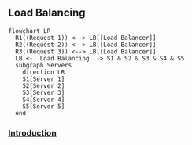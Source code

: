 
## Load Balancing

```mermaid
flowchart LR
  R1((Request 1)) <--> LB[[Load Balancer]]
  R2((Request 2)) <--> LB[[Load Balancer]]
  R3((Request 3)) <--> LB[[Load Balancer]]
  LB <-. Load Balancing .-> S1 & S2 & S3 & S4 & S5
  subgraph Servers
    direction LR
    S1[Server 1]
    S2[Server 2]
    S3[Server 3]
    S4[Server 4]
    S5[Server 5]
  end
```


### [Introduction](./Introduction.md)
